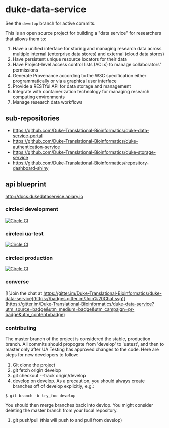 # duke-data-service
See the `develop` branch for active commits.

This is an open source project for building a "data service" for researchers that allows them to:

1. Have a unified interface for storing and managing research data across multiple internal (enterprise data stores) and external (cloud data stores)
2. Have persistent unique resource locators for their data
3. Have Project-level access control lists (ACLs) to manage collaborators' permissions
3. Generate Provenance according to the W3C specification either programmatically or via a graphical user interface
4. Provide a RESTful API for data storage and management
5. Integrate with containerization technology for managing research computing environments
6. Manage research data workflows

## sub-repositories
* https://github.com/Duke-Translational-Bioinformatics/duke-data-service-portal
* https://github.com/Duke-Translational-Bioinformatics/duke-authentication-service
* https://github.com/Duke-Translational-Bioinformatics/duke-storage-service
* https://github.com/Duke-Translational-Bioinformatics/repository-dashboard-shiny

## api blueprint
http://docs.dukedataservice.apiary.io

### circleci development 
[![Circle CI](https://circleci.com/gh/Duke-Translational-Bioinformatics/duke-data-service/tree/develop.svg?style=svg)](https://circleci.com/gh/Duke-Translational-Bioinformatics/duke-data-service/tree/develop)

### circleci ua-test
[![Circle CI](https://circleci.com/gh/Duke-Translational-Bioinformatics/duke-data-service/tree/ua_test.svg?style=svg)](https://circleci.com/gh/Duke-Translational-Bioinformatics/duke-data-service/tree/ua_test)

### circleci production
[![Circle CI](https://circleci.com/gh/Duke-Translational-Bioinformatics/duke-data-service/tree/production.svg?style=svg)](https://circleci.com/gh/Duke-Translational-Bioinformatics/duke-data-service/tree/production)

### converse
[![Join the chat at https://gitter.im/Duke-Translational-Bioinformatics/duke-data-service](https://badges.gitter.im/Join%20Chat.svg)](https://gitter.im/Duke-Translational-Bioinformatics/duke-data-service?utm_source=badge&utm_medium=badge&utm_campaign=pr-badge&utm_content=badge)


### contributing
The master branch of the project is considered the stable, production branch.
All commits should propogate from 'develop' to 'uatest', and then to master
only after UA Testing has approved changes to the code.
Here are steps for new developers to follow:

1. Git clone the project
1. git fetch origin develop
1. git checkout --track origin/develop
1. develop on develop.  As a precaution, you should always create
branches off of develop explicitly, e.g.:
  ```
  $ git branch -b try_foo develop
  ```
You should then merge branches back into devlop. You might consider
deleting the master branch from your local repository.
1. git push/pull (this will push to and pull from develop)
